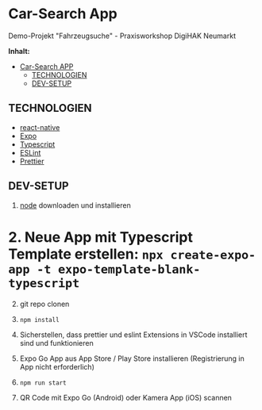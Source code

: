 # Car-Search App

Demo-Projekt "Fahrzeugsuche" - Praxisworkshop DigiHAK Neumarkt

**Inhalt:**

- [Car-Search APP](#car-search-app)
  - [TECHNOLOGIEN](#technologien)
  - [DEV-SETUP](#dev-setup)

## TECHNOLOGIEN

- [react-native](https://reactnative.dev/)
- [Expo](https://docs.expo.dev/)
- [Typescript](https://www.typescriptlang.org/)
- [ESLint](https://eslint.org/)
- [Prettier](https://prettier.io/)

## DEV-SETUP

1. [node](https://nodejs.org/en/download) downloaden und installieren

# 2. Neue App mit Typescript Template erstellen: `npx create-expo-app -t expo-template-blank-typescript`

2. git repo clonen

3. `npm install`

4. Sicherstellen, dass prettier und eslint Extensions in VSCode installiert sind und funktionieren

5. Expo Go App aus App Store / Play Store installieren (Registrierung in App nicht erforderlich)

6. `npm run start`

7. QR Code mit Expo Go (Android) oder Kamera App (iOS) scannen
